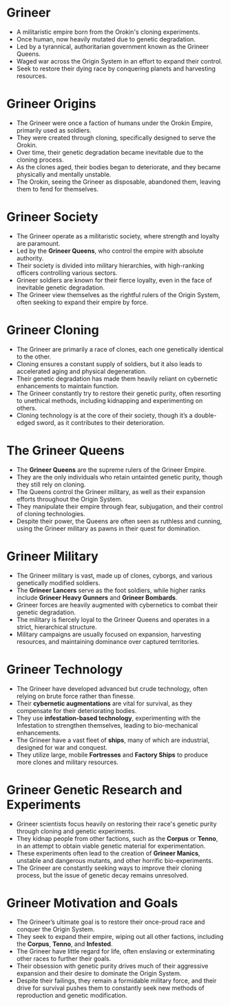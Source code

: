 # **Grineer**

- A militaristic empire born from the Orokin's cloning experiments.
- Once human, now heavily mutated due to genetic degradation.
- Led by a tyrannical, authoritarian government known as the Grineer Queens.
- Waged war across the Origin System in an effort to expand their control.
- Seek to restore their dying race by conquering planets and harvesting resources.

# **Grineer Origins**

- The Grineer were once a faction of humans under the Orokin Empire, primarily used as soldiers.
- They were created through cloning, specifically designed to serve the Orokin.
- Over time, their genetic degradation became inevitable due to the cloning process.
- As the clones aged, their bodies began to deteriorate, and they became physically and mentally unstable.
- The Orokin, seeing the Grineer as disposable, abandoned them, leaving them to fend for themselves.

# **Grineer Society**

- The Grineer operate as a militaristic society, where strength and loyalty are paramount.
- Led by the **Grineer Queens**, who control the empire with absolute authority.
- Their society is divided into military hierarchies, with high-ranking officers controlling various sectors.
- Grineer soldiers are known for their fierce loyalty, even in the face of inevitable genetic degradation.
- The Grineer view themselves as the rightful rulers of the Origin System, often seeking to expand their empire by force.

# **Grineer Cloning**

- The Grineer are primarily a race of clones, each one genetically identical to the other.
- Cloning ensures a constant supply of soldiers, but it also leads to accelerated aging and physical degeneration.
- Their genetic degradation has made them heavily reliant on cybernetic enhancements to maintain function.
- The Grineer constantly try to restore their genetic purity, often resorting to unethical methods, including kidnapping and experimenting on others.
- Cloning technology is at the core of their society, though it’s a double-edged sword, as it contributes to their deterioration.

# **The Grineer Queens**

- The **Grineer Queens** are the supreme rulers of the Grineer Empire.
- They are the only individuals who retain untainted genetic purity, though they still rely on cloning.
- The Queens control the Grineer military, as well as their expansion efforts throughout the Origin System.
- They manipulate their empire through fear, subjugation, and their control of cloning technologies.
- Despite their power, the Queens are often seen as ruthless and cunning, using the Grineer military as pawns in their quest for domination.

# **Grineer Military**

- The Grineer military is vast, made up of clones, cyborgs, and various genetically modified soldiers.
- The **Grineer Lancers** serve as the foot soldiers, while higher ranks include **Grineer Heavy Gunners** and **Grineer Bombards**.
- Grineer forces are heavily augmented with cybernetics to combat their genetic degradation.
- The military is fiercely loyal to the Grineer Queens and operates in a strict, hierarchical structure.
- Military campaigns are usually focused on expansion, harvesting resources, and maintaining dominance over captured territories.

# **Grineer Technology**

- The Grineer have developed advanced but crude technology, often relying on brute force rather than finesse.
- Their **cybernetic augmentations** are vital for survival, as they compensate for their deteriorating bodies.
- They use **infestation-based technology**, experimenting with the Infestation to strengthen themselves, leading to bio-mechanical enhancements.
- The Grineer have a vast fleet of **ships**, many of which are industrial, designed for war and conquest.
- They utilize large, mobile **Fortresses** and **Factory Ships** to produce more clones and military resources.

# **Grineer Genetic Research and Experiments**

- Grineer scientists focus heavily on restoring their race's genetic purity through cloning and genetic experiments.
- They kidnap people from other factions, such as the **Corpus** or **Tenno**, in an attempt to obtain viable genetic material for experimentation.
- These experiments often lead to the creation of **Grineer Manics**, unstable and dangerous mutants, and other horrific bio-experiments.
- The Grineer are constantly seeking ways to improve their cloning process, but the issue of genetic decay remains unresolved.

# **Grineer Motivation and Goals**

- The Grineer’s ultimate goal is to restore their once-proud race and conquer the Origin System.
- They seek to expand their empire, wiping out all other factions, including the **Corpus**, **Tenno**, and **Infested**.
- The Grineer have little regard for life, often enslaving or exterminating other races to further their goals.
- Their obsession with genetic purity drives much of their aggressive expansion and their desire to dominate the Origin System.
- Despite their failings, they remain a formidable military force, and their drive for survival pushes them to constantly seek new methods of reproduction and genetic modification.
